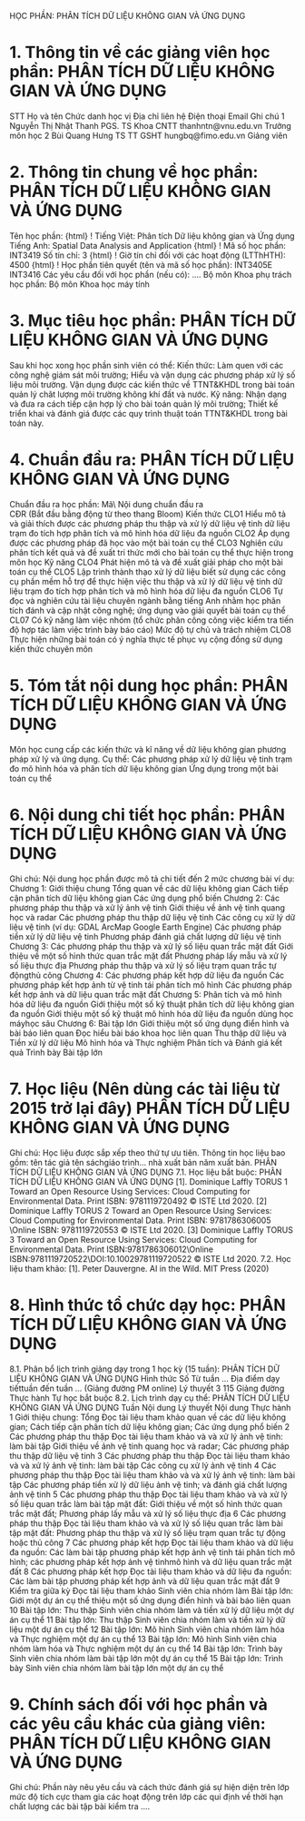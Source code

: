 HỌC PHẦN: PHÂN TÍCH DỮ LIỆU KHÔNG GIAN VÀ ỨNG DỤNG
# 1. Thông tin về các giảng viên học phần: PHÂN TÍCH DỮ LIỆU KHÔNG GIAN VÀ ỨNG DỤNG
STT Họ và tên Chức danh học vị Địa chỉ liên hệ Điện thoại Email Ghi chú 1 Nguyễn Thị Nhật Thanh PGS. TS Khoa CNTT thanhntn\@vnu.edu.vn Trưởng môn học
2 Bùi Quang Hưng TS TT GSHT hungbq\@fimo.edu.vn Giảng viên
# 2. Thông tin chung về học phần: PHÂN TÍCH DỮ LIỆU KHÔNG GIAN VÀ ỨNG DỤNG 
Tên học phần:
{html}
! Tiếng Việt: Phân tích Dữ liệu không gian và Ứng dụng Tiếng Anh: Spatial Data Analysis and Application
{html}
! Mã số học phần: INT3419 Số tín chỉ: 3
{html}
! Giờ tín chỉ đối với các hoạt động (LTThHTH): 4500
{html}
! Học phần tiên quyết (tên và mã số học phần): INT3405E INT3416 Các yêu cầu đối với học phần (nếu có): \.... Bộ môn Khoa phụ trách học phần: Bộ môn Khoa học máy tính
# 3. Mục tiêu học phần: PHÂN TÍCH DỮ LIỆU KHÔNG GIAN VÀ ỨNG DỤNG
Sau khi học xong học phần sinh viên có thể: Kiến thức: Làm quen với các công nghệ giám sát môi trường; Hiểu và vận dụng các phương pháp xử lý số liệu môi trường. Vận dụng được các kiến thức về TTNT&KHDL trong bài toán quản lý chât lượng môi trường không khí đất và nước. 
Kỹ năng: Nhận dạng và đưa ra cách tiếp cận hợp lý cho bài toán quản lý môi trường; Thiết kế triển khai và đánh giá được các quy trình thuật toán TTNT&KHDL trong bài toán này.
# 4. Chuẩn đầu ra: PHÂN TÍCH DỮ LIỆU KHÔNG GIAN VÀ ỨNG DỤNG
Chuẩn đầu ra học phần: Mã\ Nội dung chuẩn đầu ra\
CĐR (Bắt đầu bằng động từ theo thang Bloom) Kiến thức
CLO1 Hiểu mô tả và giải thích được các phương pháp thu thập và xử lý dữ liệu vệ tinh dữ liệu trạm đo tích hợp phân tích và mô hình hóa dữ liệu đa nguồn
CLO2 Áp dụng được các phương pháp đã học vào một bài toán cụ thể
CLO3 Nghiên cứu phân tích kết quả và đề xuất tri thức mới cho bài toán cụ thể thực hiện trong môn học
Kỹ năng
CLO4 Phát hiện mô tả và đề xuất giải pháp cho một bài toán cụ thể
CLO5 Lập trình thành thạo xử lý dữ liệu biết sử dụng các công cụ phần mềm hỗ trợ để thực hiện việc thu thập và xử lý dữ liệu vệ tinh dữ liệu trạm đo tích hợp phân tích và mô hình hóa dữ liệu đa nguồn
CLO6 Tự đọc và nghiên cứu tài liệu chuyên ngành bằng tiếng Anh nhằm học phân tích đánh và cập nhật công nghệ; ứng dụng vào giải quyết bài toán cụ thể
CL07 Có kỹ năng làm việc nhóm (tổ chức phân công công việc kiểm tra tiến độ hợp tác làm việc trình bày báo cáo)
Mức độ tự chủ và trách nhiệm
CLO8 Thực hiện những bài toán có ý nghĩa thực tế phục vụ cộng đồng sử dụng kiến thức chuyên môn 
# 5. Tóm tắt nội dung học phần: PHÂN TÍCH DỮ LIỆU KHÔNG GIAN VÀ ỨNG DỤNG
Môn học cung cấp các kiến thức và kĩ năng về dữ liệu không gian phương pháp xử lý và ứng dụng. Cụ thể: Các phương pháp xử lý dữ liệu vệ tinh trạm đo mô hình hóa và phân tích dữ liệu không gian Ứng dụng trong một bài toán cụ thể
# 6. Nội dung chi tiết học phần: PHÂN TÍCH DỮ LIỆU KHÔNG GIAN VÀ ỨNG DỤNG
Ghi chú: Nội dung học phần được mô tả chi tiết đến 2 mức chương bài
ví dụ:
Chương 1: Giới thiệu chung Tổng quan về các dữ liệu không gian Cách tiếp cận phân tích dữ liệu không gian Các ứng dụng phổ biến
Chương 2: Các phương pháp thu thập và xử lý ảnh vệ tinh Giới thiệu về ảnh vệ tinh quang học và radar Các phương pháp thu thập dữ liệu vệ tinh Các công cụ xử lý dữ liệu vệ tinh (ví dụ: GDAL ArcMap Google Earth Engine) Các phương pháp tiền xử lý dữ liệu vệ tinh Phương pháp đánh giá chất lượng dữ liệu vệ tinh
Chương 3: Các phương pháp thu thập và xử lý số liệu quan trắc mặt
đất Giới thiệu về một số hình thức quan trắc mặt đất Phương pháp lấy mẫu và xử lý số liệu thực địa Phương pháp thu thập và xử lý số liệu trạm quan trắc tự độngthủ công
Chương 4: Các phương pháp kết hợp dữ liệu đa nguồn Các phương pháp kết hợp ảnh từ vệ tinh tái phân tích mô hình Các phương pháp kết hợp ảnh và dữ liệu quan trắc mặt đất
Chương 5: Phân tích và mô hình hóa dữ liệu đa nguồn Giới thiệu một số kỹ thuật phân tích dữ liệu không gian đa nguồn Giới thiệu một số kỹ thuật mô hình hóa dữ liệu đa nguồn dùng học máyhọc sâu
Chương 6: Bài tập lớn Giới thiệu một số ứng dụng điển hình và bài báo liên quan Đọc hiểu bài báo khoa học liên quan Thu thập dữ liệu và Tiền xử lý dữ liệu Mô hình hóa và Thực nghiệm Phân tích và Đánh giá kết quả Trình bày Bài tập lớn
# 7. Học liệu (Nên dùng các tài liệu từ 2015 trở lại đây) PHÂN TÍCH DỮ LIỆU KHÔNG GIAN VÀ ỨNG DỤNG
Ghi chú: Học liệu được sắp xếp theo thứ tự ưu tiên. Thông tin học liệu bao gồm: tên tác giả tên sáchgiáo trình... nhà xuất bản năm xuất bản. PHÂN TÍCH DỮ LIỆU KHÔNG GIAN VÀ ỨNG DỤNG
7.1. Học liệu bắt buộc: PHÂN TÍCH DỮ LIỆU KHÔNG GIAN VÀ ỨNG DỤNG \[1\]. Dominique Laffly TORUS 1 Toward an Open Resource Using
Services: Cloud Computing for Environmental Data. Print ISBN:
9781119720492 © ISTE Ltd 2020.
\[2\] Dominique Laffly TORUS 2 Toward an Open Resource Using
Services: Cloud Computing for Environmental Data. Print ISBN:
9781786306005 \Online ISBN: 9781119720553 © ISTE Ltd 2020.
\[3\] Dominique Laffly TORUS 3 Toward an Open Resource Using
Services: Cloud Computing for Environmental Data. Print
ISBN:9781786306012\Online
ISBN:9781119720522\DOI:10.10029781119720522 © ISTE Ltd 2020.
7.2. Học liệu tham khảo:
\[1\]. Peter Dauvergne. AI in the Wild. MIT Press (2020)
# 8. Hình thức tổ chức dạy học: PHÂN TÍCH DỮ LIỆU KHÔNG GIAN VÀ ỨNG DỤNG
8.1. Phân bổ lịch trình giảng dạy trong 1 học kỳ (15 tuần): PHÂN TÍCH DỮ LIỆU KHÔNG GIAN VÀ ỨNG DỤNG Hình thức Số Từ tuần ... Địa điểm dạy tiếttuần đến tuần ... (Giảng đường PM online) Lý thuyết 3 115 Giảng đường Thực hành Tự học bắt buộc 8.2. Lịch trình dạy cụ thể: PHÂN TÍCH DỮ LIỆU KHÔNG GIAN VÀ ỨNG DỤNG Tuần Nội dung Lý thuyết Nội dung Thực hành 1 Giới thiệu chung: Tổng Đọc tài liệu tham khảo quan về các dữ liệu không gian; Cách tiếp cận phân tích dữ liệu không gian; Các ứng dụng phổ biến 2 Các phương pháp thu thập Đọc tài liệu tham khảo và và xử lý ảnh vệ tinh: làm bài tập Giới thiệu về ảnh vệ tinh quang học và radar; Các phương pháp thu thập dữ liệu vệ tinh 3 Các phương pháp thu thập Đọc tài liệu tham khảo và và xử lý ảnh vệ tinh: làm bài tập Các công cụ xử lý ảnh vệ tinh 4 Các phương pháp thu thập Đọc tài liệu tham khảo và và xử lý ảnh vệ tinh: làm bài tập Các phương pháp tiền xử lý dữ liệu ảnh vệ tinh; và đánh giá chất lượng ảnh vệ tinh 5 Các phương pháp thu thập Đọc tài liệu tham khảo và và xử lý số liệu quan trắc làm bài tập mặt đất: Giới thiệu về một số hình thức quan trắc mặt đất; Phương pháp lấy mẫu và xử lý số liệu thực địa 6 Các phương pháp thu thập Đọc tài liệu tham khảo và và xử lý số liệu quan trắc làm bài tập mặt đất: Phương pháp thu thập và xử lý số liệu trạm quan trắc tự động hoặc thủ công 7 Các phương pháp kết hợp Đọc tài liệu tham khảo và dữ liệu đa nguồn: Các làm bài tập phương pháp kết hợp ảnh vệ tinh tái phân tích mô hình; các phương pháp kết hợp ảnh vệ tinhmô hình và dữ liệu quan trắc mặt đất 8 Các phương pháp kết hợp Đọc tài liệu tham khảo và dữ liệu đa nguồn: Các làm bài tập phương pháp kết hợp ảnh và dữ liệu quan trắc mặt đất 9 Kiểm tra giữa kỳ Đọc tài liệu tham khảo Sinh viên chia nhóm làm Bài tập lớn: Giới một dự án cụ thể thiệu một số ứng dụng điển hình và bài báo liên quan 10 Bài tập lớn: Thu thập Sinh viên chia nhóm làm và tiền xử lý dữ liệu một dự án cụ thể 11 Bài tập lớn: Thu thập Sinh viên chia nhóm làm và tiền xử lý dữ liệu một dự án cụ thể 12 Bài tập lớn: Mô hình Sinh viên chia nhóm làm hóa và Thực nghiệm một dự án cụ thể 13 Bài tập lớn: Mô hình Sinh viên chia nhóm làm hóa và Thực nghiệm một dự án cụ thể 14 Bài tập lớn: Trình bày Sinh viên chia nhóm làm bài tập lớn một dự án cụ thể 15 Bài tập lớn: Trình bày Sinh viên chia nhóm làm bài tập lớn một dự án cụ thể 
# 9. Chính sách đối với học phần và các yêu cầu khác của giảng viên: PHÂN TÍCH DỮ LIỆU KHÔNG GIAN VÀ ỨNG DỤNG
Ghi chú: Phần này nêu yêu cầu và cách thức đánh giá sự hiện diện trên lớp mức độ tích cực tham gia các hoạt động trên lớp các qui định về thời hạn chất lượng các bài tập bài kiểm tra ....
